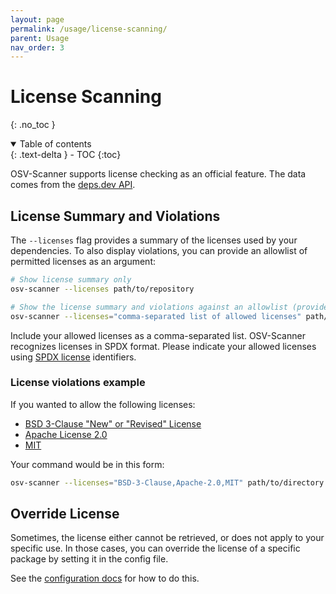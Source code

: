 ```yaml
---
layout: page
permalink: /usage/license-scanning/
parent: Usage
nav_order: 3
---
```


# License Scanning

{: .no_toc }

<details open markdown="block">
  <summary>
    Table of contents
  </summary>
  {: .text-delta }
- TOC
{:toc}
</details>

OSV-Scanner supports license checking as an official feature. The data comes from the [deps.dev API](https://docs.deps.dev/api/).

## License Summary and Violations

The `--licenses` flag provides a summary of the licenses used by your dependencies.
To also display violations, you can provide an allowlist of permitted licenses as an argument:

```bash
# Show license summary only
osv-scanner --licenses path/to/repository

# Show the license summary and violations against an allowlist (provide the list after the = sign):
osv-scanner --licenses="comma-separated list of allowed licenses" path/to/directory
```

Include your allowed licenses as a comma-separated list. OSV-Scanner recognizes licenses in SPDX format. Please indicate your allowed licenses using [SPDX license](https://spdx.org/licenses/) identifiers.

### License violations example

If you wanted to allow the following licenses:

- [BSD 3-Clause "New" or "Revised" License](https://spdx.org/licenses/BSD-3-Clause.html)
- [Apache License 2.0](https://spdx.org/licenses/Apache-2.0.html)
- [MIT](https://spdx.org/licenses/MIT.html)

Your command would be in this form:

```bash
osv-scanner --licenses="BSD-3-Clause,Apache-2.0,MIT" path/to/directory
```

## Override License

Sometimes, the license either cannot be retrieved, or does not apply to your specific use. In those cases, you can override the license of a specific package by setting it in the config file.

See the [configuration docs](./configuration.md) for how to do this.
